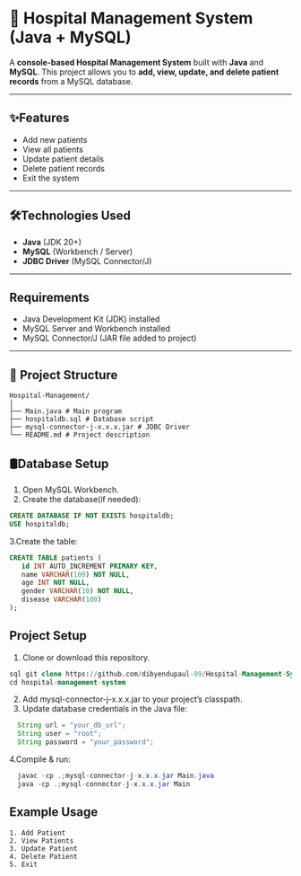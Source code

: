 # 🏥 Hospital Management System (Java + MySQL)

A **console-based Hospital Management System** built with **Java** and **MySQL**. 
This project allows you to **add, view, update, and delete patient records** from a MySQL database.

---

## ✨Features
- Add new patients
- View all patients
- Update patient details
- Delete patient records
- Exit the system

---

## 🛠️Technologies Used
- **Java** (JDK 20+)
- **MySQL** (Workbench / Server)
- **JDBC Driver** (MySQL Connector/J)

---

## Requirements
- Java Development Kit (JDK) installed  
- MySQL Server and Workbench installed  
- MySQL Connector/J (JAR file added to project)

---
## 📂 Project Structure
```
Hospital-Management/
│
├── Main.java # Main program
├── hospitaldb.sql # Database script
├── mysql-connector-j-x.x.x.jar # JDBC Driver
└── README.md # Project description
```

## 🛢Database Setup
1. Open MySQL Workbench.
2. Create the database(if needed):
```sql
CREATE DATABASE IF NOT EXISTS hospitaldb;
USE hospitaldb;
```
3.Create the table:
 ```sql
CREATE TABLE patients (
    id INT AUTO_INCREMENT PRIMARY KEY,
    name VARCHAR(100) NOT NULL,
    age INT NOT NULL,
    gender VARCHAR(10) NOT NULL,
    disease VARCHAR(100)
);
 ```
## Project Setup
1. Clone or download this repository.
  ```sql
sql git clone https://github.com/dibyendupaul-09/Hospital-Management-System.git
cd hospital-management-system 
  ```
2. Add mysql-connector-j-x.x.x.jar to your project’s classpath.
3. Update database credentials in the Java file:
 ```java
   String url = "your_db_url";
   String user = "root";
   String password = "your_password";
 ```
4.Compile & run:
 ```java
   javac -cp .;mysql-connector-j-x.x.x.jar Main.java
   java -cp .;mysql-connector-j-x.x.x.jar Main
 ```
## Example Usage
```
1. Add Patient 
2. View Patients 
3. Update Patient 
4. Delete Patient 
5. Exit
```
